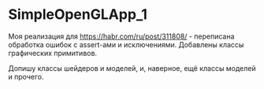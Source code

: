 # SimpleOpenGLApp_1
Моя реализация для https://habr.com/ru/post/311808/ - переписана обработка ошибок с assert-ами и исключениями. Добавлены классы графических примитивов. 

Допишу классы шейдеров и моделей, и, наверное, ещё классы моделей и прочего.
